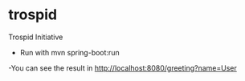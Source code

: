 # trospid
 Trospid Initiative

- Run with mvn spring-boot:run

-You can see the result in 
 [http://localhost:8080/greeting?name=User](http://localhost:8080/greeting?name=User)